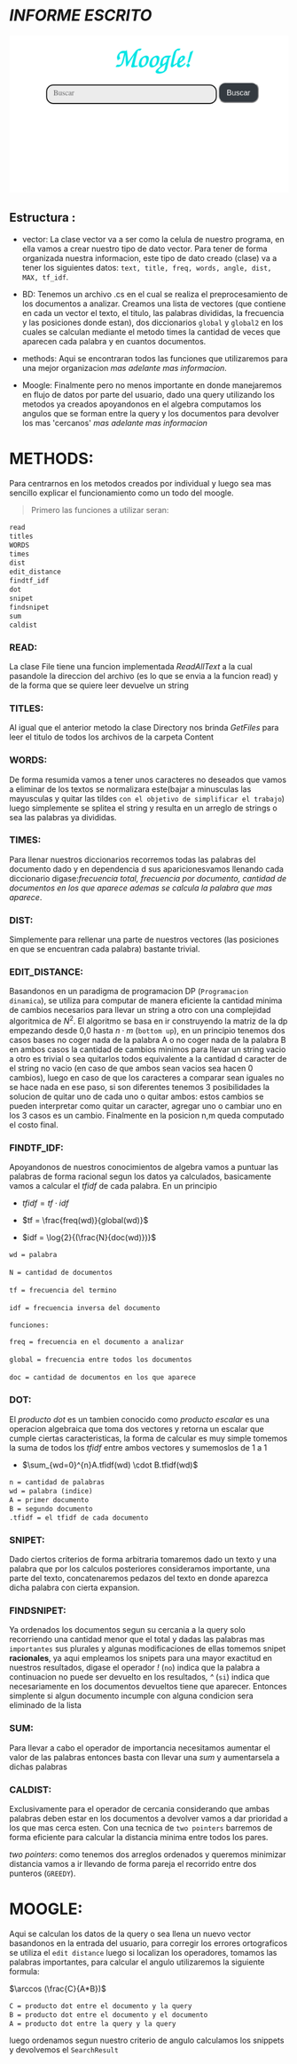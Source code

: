 # ***INFORME ESCRITO***

![](Moogle.png)

## Estructura :

- vector:
La clase vector va a ser como la celula de nuestro programa, en ella vamos a crear nuestro tipo de dato vector. Para tener de forma organizada nuestra informacion, este tipo de dato creado (clase) va a tener los siguientes datos: `text, title, freq, words, angle, dist, MAX, tf_idf`. 

- BD:
Tenemos un archivo .cs en el cual se realiza el preprocesamiento de los documentos a analizar. Creamos una lista de vectores (que contiene en cada un vector el texto, el titulo, las palabras divididas, la frecuencia y las posiciones donde estan), dos diccionarios `global` y `global2` en los cuales se calculan mediante el metodo times la cantidad de veces que aparecen cada palabra y en cuantos documentos.

- methods:
Aqui se encontraran todos las funciones que utilizaremos para una mejor organizacion *mas adelante mas informacion*.

- Moogle:
Finalmente pero no menos importante en donde manejaremos en flujo de datos por parte del usuario, dado una query utilizando los metodos ya creados apoyandonos en el algebra computamos los angulos que se forman entre la query y los documentos para devolver los mas 'cercanos' *mas adelante mas informacion*

# METHODS:
Para centrarnos en los metodos creados por individual y luego sea mas sencillo explicar el funcionamiento como un todo del moogle.

> Primero las funciones a utilizar seran:
```
read
titles
WORDS
times
dist
edit_distance
findtf_idf
dot
snipet
findsnipet
sum
caldist
```

### READ:
La clase File tiene una funcion implementada *ReadAllText* a la cual pasandole la direccion del archivo (es lo que se envia a la funcion read) y de la forma que se quiere leer devuelve un string 

### TITLES:
Al igual que el anterior metodo la clase Directory nos brinda *GetFiles* para leer el titulo de todos los archivos de la carpeta Content

### WORDS:
De forma resumida vamos a tener unos caracteres no deseados que vamos a eliminar de los textos se normalizara este(bajar a minusculas las mayusculas y quitar las tildes ` con el objetivo de simplificar el trabajo `) luego simplemente se splitea el string y resulta en un arreglo de strings o sea las palabras ya divididas.

### TIMES:
Para llenar nuestros diccionarios recorremos todas las palabras del documento dado y en dependencia d sus aparicionesvamos llenando cada diccionario digase:*frecuencia total, frecuencia por documento, cantidad de documentos en los que aparece ademas se calcula la palabra que mas aparece*.

### DIST:
Simplemente para rellenar una parte de nuestros vectores (las posiciones en que se encuentran cada palabra) bastante trivial.

### EDIT_DISTANCE:
Basandonos en un paradigma de programacion DP  (`Programacion dinamica`), se utiliza para computar de manera eficiente la cantidad minima de cambios necesarios para llevar un string a otro
con una complejidad algoritmica de $N^{2}$. El algoritmo se basa en ir construyendo la matriz de la dp empezando desde 0,0 hasta $n \cdot m$ (`bottom up`), en un principio tenemos dos casos bases no coger nada de la palabra A o no coger nada de la palabra B en ambos casos la cantidad de cambios minimos para llevar un string vacio a otro es trivial o sea quitarlos todos equivalente a la cantidad d caracter de el string no vacio (en caso de que ambos sean vacios sea hacen 0 cambios), luego en caso de que los caracteres a comparar sean iguales no se hace nada en ese paso, si son diferentes tenemos 3 posibilidades la solucion de quitar uno de cada uno o quitar ambos: estos cambios se pueden interpretar como quitar un caracter, agregar uno o cambiar uno en los 3 casos es un cambio. Finalmente en la posicion n,m queda computado el costo final.

### FINDTF_IDF:
Apoyandonos de nuestros conocimientos de algebra vamos a puntuar las palabras de forma racional segun los datos ya calculados, basicamente vamos a calcular el $tfidf$ de cada palabra.
En un principio 

- $tfidf = tf \cdot idf$

- $tf = \frac{freq(wd)}{global(wd)}$

- $idf = \log{2}{(\frac{N}{doc(wd)})}$

```
wd = palabra

N = cantidad de documentos

tf = frecuencia del termino

idf = frecuencia inversa del documento
```
`funciones:`

```
freq = frecuencia en el documento a analizar

global = frecuencia entre todos los documentos 

doc = cantidad de documentos en los que aparece
```
### DOT:
El *producto dot* es un tambien conocido como *producto escalar* es una operacion algebraica que toma dos vectores y retorna un escalar que cumple ciertas caracteristicas, la forma de calcular es muy simple tomemos la suma de todos los $tfidf$ entre ambos vectores y sumemoslos de 1 a 1

- $\sum_{wd=0}^{n}A.tfidf(wd) \cdot B.tfidf(wd)$
```
n = cantidad de palabras 
wd = palabra (indice)
A = primer documento
B = segundo documento
.tfidf = el tfidf de cada documento 
```

### SNIPET:
Dado ciertos criterios de forma arbitraria tomaremos dado un texto y una palabra que por los calculos posteriores consideramos importante, una parte del texto, concatenaremos pedazos del texto en donde aparezca dicha palabra con cierta expansion.

### FINDSNIPET:
Ya ordenados los documentos segun su cercania a la query solo recorriendo una cantidad menor que el total y dadas las palabras mas `importantes` sus plurales y algunas modificaciones de ellas tomemos snipet  **racionales**, ya aqui empleamos los snipets para una mayor exactitud en nuestros resultados, digase el operador *!* (`no`) indica que la palabra a continuacion no puede ser devuelto en los resultados, *^* (`si`) indica que necesariamente en los documentos devueltos tiene que aparecer. Entonces simplente si algun documento incumple con alguna condicion sera eliminado de la lista 

### SUM:
Para llevar a cabo el operador de importancia necesitamos aumentar el valor de las palabras entonces basta con llevar una *sum* y aumentarsela a dichas palabras

### CALDIST:
Exclusivamente para el operador de cercania considerando que ambas palabras deben estar en los documentos a devolver vamos a dar prioridad a los que mas cerca esten. Con una tecnica de `two pointers` barremos de forma eficiente para calcular la distancia minima entre todos los pares.

*two pointers*: como tenemos dos arreglos ordenados y queremos minimizar distancia vamos a ir llevando de forma pareja el recorrido entre dos punteros (`GREEDY`).

# MOOGLE:

Aqui se calculan los datos de la query o sea llena un nuevo vector basandonos en la entrada del usuario, para corregir los errores ortograficos se utiliza el `edit distance` luego si localizan los operadores, tomamos las palabras importantes, para calcular el angulo utilizaremos la siguiente formula:

$\arccos (\frac{C}{A*B})$


```
C = producto dot entre el documento y la query
B = producto dot entre el documento y el documento
A = producto dot entre la query y la query
```

 luego ordenamos segun nuestro criterio de angulo calculamos los snippets y devolvemos el `SearchResult`


